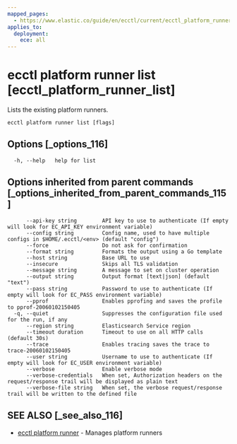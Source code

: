 ```yaml
---
mapped_pages:
  - https://www.elastic.co/guide/en/ecctl/current/ecctl_platform_runner_list.html
applies_to:
  deployment:
    ece: all
---
```


# ecctl platform runner list [ecctl_platform_runner_list]

Lists the existing platform runners.

```
ecctl platform runner list [flags]
```


## Options [_options_116]

```
  -h, --help   help for list
```


## Options inherited from parent commands [_options_inherited_from_parent_commands_115]

```
      --api-key string        API key to use to authenticate (If empty will look for EC_API_KEY environment variable)
      --config string         Config name, used to have multiple configs in $HOME/.ecctl/<env> (default "config")
      --force                 Do not ask for confirmation
      --format string         Formats the output using a Go template
      --host string           Base URL to use
      --insecure              Skips all TLS validation
      --message string        A message to set on cluster operation
      --output string         Output format [text|json] (default "text")
      --pass string           Password to use to authenticate (If empty will look for EC_PASS environment variable)
      --pprof                 Enables pprofing and saves the profile to pprof-20060102150405
  -q, --quiet                 Suppresses the configuration file used for the run, if any
      --region string         Elasticsearch Service region
      --timeout duration      Timeout to use on all HTTP calls (default 30s)
      --trace                 Enables tracing saves the trace to trace-20060102150405
      --user string           Username to use to authenticate (If empty will look for EC_USER environment variable)
      --verbose               Enable verbose mode
      --verbose-credentials   When set, Authorization headers on the request/response trail will be displayed as plain text
      --verbose-file string   When set, the verbose request/response trail will be written to the defined file
```


## SEE ALSO [_see_also_116]

* [ecctl platform runner](/reference/ecctl_platform_runner.md) - Manages platform runners
